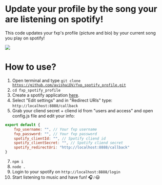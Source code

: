 # Update your profile by the song your are listening on spotify!
This code updates your fxp's profile (picture and bio) by your current song you play on spotify!

<img src="https://image.prntscr.com/image/k_kFunFvQlWtTHFFo3meEQ.png" />

# How to use?

1. Open terminal and type <code>git clone https://github.com/avishaiDV/fxp_spotify_profile.git </code>
2. <code>cd fxp_spotify_profile</code>
3. Create a spotify application [here](https://developer.spotify.com/dashboard/applications).
4. Select "Edit settings" and in "Redirect URIs" type: <code>http://localhost:8888/callback</code>
6. Grab your cliend secret + cliend id from "users and access" and open config.js file and edit your info:
```js
export default {
    fxp_username: "", // Your fxp username
    fxp_password: "", // Your fxp password
    spotify_clientId: "", // Spotify cliend id
    spotify_clientSecret: "", // Spotify cliend secret 
    spotify_redirectUri: "http://localhost:8888/callback"
}
```
7. <code>npm i</code>
8. <code>node .</code>
9. Login to your spotify on <code>http://localhost:8888/login</code>
10. Start listening to music and have fun! 🎧🎶😃
